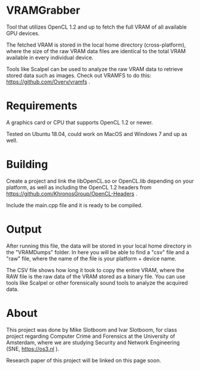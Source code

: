 # VRAMGrabber
Tool that utilizes OpenCL 1.2 and up to fetch the full VRAM of all available GPU devices.

The fetched VRAM is stored in the local home directory (cross-platform), where the size of the raw VRAM data files are identical to the total VRAM available in every individual device.

Tools like Scalpel can be used to analyze the raw VRAM data to retrieve stored data such as images. Check out VRAMFS to do this: https://github.com/Overv/vramfs .

# Requirements
A graphics card or CPU that supports OpenCL 1.2 or newer.

Tested on Ubuntu 18.04, could work on MacOS and Windows 7 and up as well.

# Building
Create a project and link the libOpenCL.so or OpenCL.lib depending on your platform, as well as including the OpenCL 1.2 headers from https://github.com/KhronosGroup/OpenCL-Headers .

Include the main.cpp file and it is ready to be compiled.

# Output
After running this file, the data will be stored in your local home directory in the "VRAMDumps" folder. In here you will be able to find a "csv" file and a "raw" file, where the name of the file is your platform + device name.

The CSV file shows how long it took to copy the entire VRAM, where the RAW file is the raw data of the VRAM stored as a binary file. You can use tools like Scalpel or other forensically sound tools to analyze the acquired data.

# About
This project was done by Mike Slotboom and Ivar Slotboom, for class project regarding Computer Crime and Forensics at the University of Amsterdam, where we are studying Security and Network Engineering (SNE, https://os3.nl ).

Research paper of this project will be linked on this page soon.
